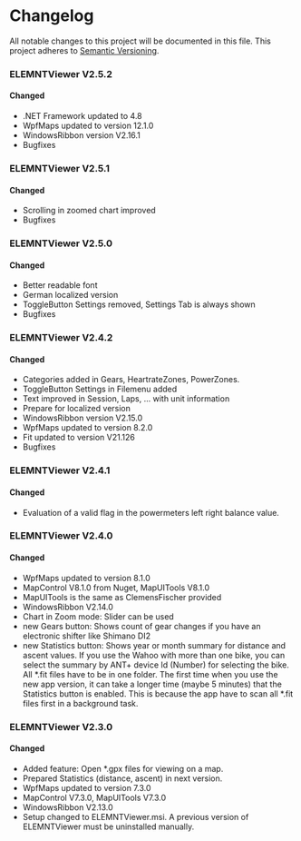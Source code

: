 # Changelog
All notable changes to this project will be documented in this file.
This project adheres to [Semantic Versioning](http://semver.org/).

### ELEMNTViewer V2.5.2

#### Changed

- .NET Framework updated to 4.8
- WpfMaps updated to version 12.1.0
- WindowsRibbon version V2.16.1
- Bugfixes

### ELEMNTViewer V2.5.1

#### Changed

- Scrolling in zoomed chart improved
- Bugfixes

### ELEMNTViewer V2.5.0

#### Changed

- Better readable font
- German localized version
- ToggleButton Settings removed, Settings Tab is always shown
- Bugfixes

### ELEMNTViewer V2.4.2

#### Changed

- Categories added in Gears, HeartrateZones, PowerZones.
- ToggleButton Settings in Filemenu added
- Text improved in Session, Laps, ... with unit information
- Prepare for localized version
- WindowsRibbon version V2.15.0
- WpfMaps updated to version 8.2.0
- Fit updated to version V21.126
- Bugfixes

### ELEMNTViewer V2.4.1

#### Changed

- Evaluation of a valid flag in the powermeters left right balance value.

### ELEMNTViewer V2.4.0

#### Changed

- WpfMaps updated to version 8.1.0
- MapControl V8.1.0 from Nuget, MapUITools V8.1.0
- MapUITools is the same as ClemensFischer provided
- WindowsRibbon V2.14.0
- Chart in Zoom mode: Slider can be used
- new Gears button: Shows count of gear changes if you have an electronic shifter like Shimano DI2
- new Statistics button: Shows year or month summary for distance and ascent values.
 If you use the Wahoo with more than one bike, you can select the summary by ANT+ device Id (Number) for selecting the bike.
 All *.fit files have to be in one folder. The first time when you use the new app version, it can take a longer time (maybe 5 minutes) that the Statistics button is enabled.
 This is because the app have to scan all *.fit files first in a background task.

### ELEMNTViewer V2.3.0

#### Changed

- Added feature: Open *.gpx files for viewing on a map.
- Prepared Statistics (distance, ascent) in next version.
- WpfMaps updated to version 7.3.0
- MapControl V7.3.0, MapUITools V7.3.0
- WindowsRibbon V2.13.0
- Setup changed to ELEMNTViewer.msi. A previous version of ELEMNTViewer must be uninstalled manually.


